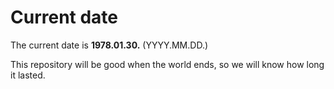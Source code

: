 # Current date

The current date is **1978.01.30.** (YYYY.MM.DD.)

This repository will be good when the world ends, so we will know how long it lasted.